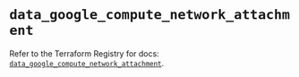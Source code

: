 # `data_google_compute_network_attachment`

Refer to the Terraform Registry for docs: [`data_google_compute_network_attachment`](https://registry.terraform.io/providers/hashicorp/google-beta/6.49.1/docs/data-sources/google_compute_network_attachment).

